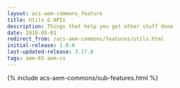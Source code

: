 ```yaml
---
layout: acs-aem-commons_feature
title: Utils & APIs
description: Things that help you get other stuff done
date: 2018-05-01
redirect_from: /acs-aem-commons/features/utils.html
initial-release: 1.0.0
last-updated-release: 3.17.0
tags: aem-65 aem-cs
---
```


{% include acs-aem-commons/sub-features.html %}
